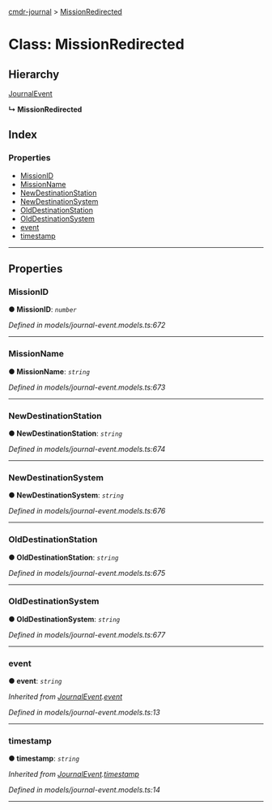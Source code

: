 [cmdr-journal](../README.md) > [MissionRedirected](../classes/missionredirected.md)



# Class: MissionRedirected

## Hierarchy


 [JournalEvent](journalevent.md)

**↳ MissionRedirected**







## Index

### Properties

* [MissionID](missionredirected.md#missionid)
* [MissionName](missionredirected.md#missionname)
* [NewDestinationStation](missionredirected.md#newdestinationstation)
* [NewDestinationSystem](missionredirected.md#newdestinationsystem)
* [OldDestinationStation](missionredirected.md#olddestinationstation)
* [OldDestinationSystem](missionredirected.md#olddestinationsystem)
* [event](missionredirected.md#event)
* [timestamp](missionredirected.md#timestamp)



---
## Properties
<a id="missionid"></a>

###  MissionID

**●  MissionID**:  *`number`* 

*Defined in models/journal-event.models.ts:672*





___

<a id="missionname"></a>

###  MissionName

**●  MissionName**:  *`string`* 

*Defined in models/journal-event.models.ts:673*





___

<a id="newdestinationstation"></a>

###  NewDestinationStation

**●  NewDestinationStation**:  *`string`* 

*Defined in models/journal-event.models.ts:674*





___

<a id="newdestinationsystem"></a>

###  NewDestinationSystem

**●  NewDestinationSystem**:  *`string`* 

*Defined in models/journal-event.models.ts:676*





___

<a id="olddestinationstation"></a>

###  OldDestinationStation

**●  OldDestinationStation**:  *`string`* 

*Defined in models/journal-event.models.ts:675*





___

<a id="olddestinationsystem"></a>

###  OldDestinationSystem

**●  OldDestinationSystem**:  *`string`* 

*Defined in models/journal-event.models.ts:677*





___

<a id="event"></a>

###  event

**●  event**:  *`string`* 

*Inherited from [JournalEvent](journalevent.md).[event](journalevent.md#event)*

*Defined in models/journal-event.models.ts:13*





___

<a id="timestamp"></a>

###  timestamp

**●  timestamp**:  *`string`* 

*Inherited from [JournalEvent](journalevent.md).[timestamp](journalevent.md#timestamp)*

*Defined in models/journal-event.models.ts:14*





___


